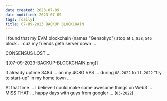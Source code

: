 ```yaml
---
date created: 2023-07-09
date modified: 2023-07-09
tags: [daily]
title: 07-09-2023 BACKUP BLOCKCHAIN
---
```


I found that my EVM blockchain (names "Gensokyo") stop at `1,838,546` block ...
cuz my friends geth server down ...

CONSENSUS LOST ...
  
![[07-09-2023-BACKUP-BLOCKCHAIN.png]]

It already uptime 348d ... on my 4C8G VPS ...
during `08-2022` to `11-2022` "try to start-up" in my home town ...

At that time ... 
I believe I could make some awesome things on Web3 ...
MISS THAT ... happy days with guys from googler ... (`03-2022`)